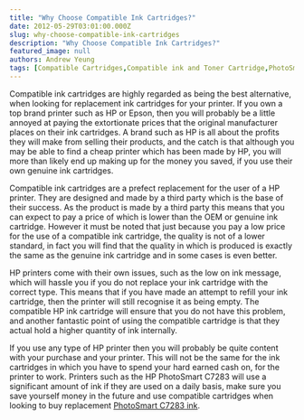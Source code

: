 ```yaml
---
title: "Why Choose Compatible Ink Cartridges?"
date: 2012-05-29T03:01:00.000Z
slug: why-choose-compatible-ink-cartridges
description: "Why Choose Compatible Ink Cartridges?"
featured_image: null
authors: Andrew Yeung
tags: [Compatible Cartridges,Compatible ink and Toner Cartridge,PhotoSmart Ink]
---
```


Compatible ink cartridges are highly regarded as being the best alternative, when looking for replacement ink cartridges for your printer. If you own a top brand printer such as HP or Epson, then you will probably be a little annoyed at paying the extortionate prices that the original manufacturer places on their ink cartridges. A brand such as HP is all about the profits they will make from selling their products, and the catch is that although you may be able to find a cheap printer which has been made by HP, you will more than likely end up making up for the money you saved, if you use their own genuine ink cartridges. 

Compatible ink cartridges are a prefect replacement for the user of a HP printer. They are designed and made by a third party which is the base of their success. As the product is made by a third party this means that you can expect to pay a price of which is lower than the OEM or genuine ink cartridge. However it must be noted that just because you pay a low price for the use of a compatible ink cartridge, the quality is not of a lower standard, in fact you will find that the quality in which is produced is exactly the same as the genuine ink cartridge and in some cases is even better.

HP printers come with their own issues, such as the low on ink message, which will hassle you if you do not replace your ink cartridge with the correct type. This means that if you have made an attempt to refill your ink cartridge, then the printer will still recognise it as being empty. The compatible HP ink cartridge will ensure that you do not have this problem, and another fantastic point of using the compatible cartridge is that they actual hold a higher quantity of ink internally. 

If you use any type of HP printer then you will probably be quite content with your purchase and your printer. This will not be the same for the ink cartridges in which you have to spend your hard earned cash on, for the printer to work. Printers such as the HP PhotoSmart C7283 will use a significant amount of ink if they are used on a daily basis, make sure you save yourself money in the future and use compatible cartridges when looking to buy replacement [PhotoSmart C7283 ink](https://www.comboink.com/hp-photosmart-c7283-printer-ink-cartridges).